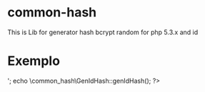 common-hash
===========
This is Lib for generator hash bcrypt random for php 5.3.x and id

Exemplo
===========
<?php
    
    require_once './vendor/autoload.php';
            
    echo \common_hash\Bcrypt::hash('123456');
    echo '<br />';
    echo \common_hash\GenIdHash::genIdHash();
?>